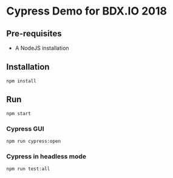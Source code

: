 # Cypress Demo for BDX.IO 2018

## Pre-requisites

- A NodeJS installation

## Installation

`npm install`

## Run

`npm start`

### Cypress GUI

`npm run cypress:open`

### Cypress in headless mode

`npm run test:all`
